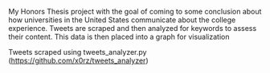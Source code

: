 My Honors Thesis project with the goal of coming to some conclusion about how universities in the United States communicate about the college experience. Tweets are scraped and then analyzed for keywords to assess their content. This data is then placed into a graph for visualization

Tweets scraped using tweets_analyzer.py
(https://github.com/x0rz/tweets_analyzer)